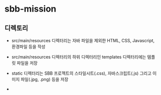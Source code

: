 # sbb-mission
## 디렉토리
* src/main/resources  디렉터리는 자바 파일을 제외한 HTML, CSS, Javascript, 환경파일 등을 작성
 
* src/main/resources 디렉터리의 하위 디렉터리인 templates 디렉터리에는 템플릿 파일을 저장
* static 디렉터리는 SBB 프로젝트의 스타일시트(.css), 자바스크립트(.js) 그리고 이미지 파일(.jpg, .png) 등을 저장
* 